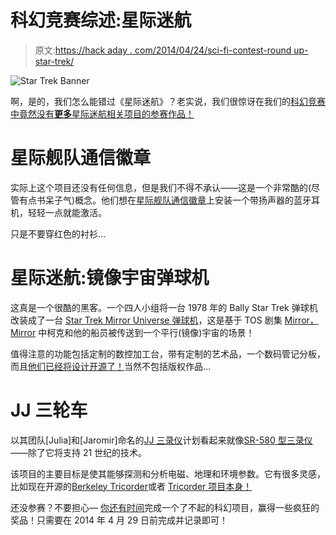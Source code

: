 # 科幻竞赛综述:星际迷航

> 原文:[https://hack aday . com/2014/04/24/sci-fi-contest-round up-star-trek/](https://hackaday.com/2014/04/24/sci-fi-contest-roundup-star-trek/)

![Star Trek Banner](../Images/7446d241eec5cbfa19847497228ab843.png)

啊，是的，我们怎么能错过《星际迷航》？老实说，我们很惊讶在我们的[科幻竞赛中竟然没有**更多**星际迷航相关项目的参赛作品！](http://hackaday.io/page/276)

# 星际舰队通信徽章

实际上这个项目还没有任何信息，但是我们不得不承认——这是一个非常酷的(尽管有点书呆子气)概念。他们想在[星际舰队通信徽章](http://hackaday.io/project/746-Starfleet-Communicator-Badge)上安装一个带扬声器的蓝牙耳机，轻轻一点就能激活。

只是不要穿红色的衬衫…

# 星际迷航:镜像宇宙弹球机

这真是一个很酷的黑客。一个四人小组将一台 1978 年的 Bally Star Trek 弹球机改装成了一台 [Star Trek Mirror Universe 弹球机](http://hackaday.io/project/674-Star-Trek%3A-The-Mirror-Universe-Pinball)，这是基于 TOS 剧集 [Mirror，Mirror](http://en.wikipedia.org/wiki/Mirror,_Mirror_(Star_Trek:_The_Original_Series)) 中柯克和他的船员被传送到一个平行(镜像)宇宙的场景！

值得注意的功能包括定制的数控加工台，带有定制的艺术品，一个数码管记分板，而且[他们已经将设计开源了！](http://pinball-mods.com/blogs/?cat=50)当然不包括版权作品…

# JJ 三轮车

以其团队[Julia]和[Jaromir]命名的[JJ 三录仪](http://hackaday.io/project/521-JJ-Tricoder)计划看起来就像[SR-580 型三录仪](http://en.memory-alpha.org/wiki/Starfleet_tricorder?file=Starfleet_tricorder%2C_2370.jpg)——除了它将支持 21 世纪的技术。

该项目的主要目标是使其能够探测和分析电磁、地理和环境参数。它有很多灵感，比如现在开源的[Berkeley Tricorder](http://hackaday.com/2014/01/05/the-berkeley-tricorder-is-now-open-source/)或者 [Tricorder 项目本身！](http://hackaday.com/2012/03/29/tricoder-project-brings-the-fabled-devices-into-existence/)

还没参赛？不要担心— [你还有时间](http://hackaday.io/page/276)完成一个了不起的科幻项目，赢得一些疯狂的奖品！只需要在 2014 年 4 月 29 日前完成并记录即可！